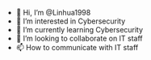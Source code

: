- 👋 Hi, I’m @Linhua1998
- 👀 I’m interested in Cybersecurity
- 🌱 I’m currently learning Cybersecurity
- 💞️ I’m looking to collaborate on IT staff
- 📫 How to communicate with IT staff

<!---
Linhua1998/Linhua1998 is a ✨ special ✨ repository because its `README.md` (this file) appears on your GitHub profile.
You can click the Preview link to take a look at your changes.
--->
